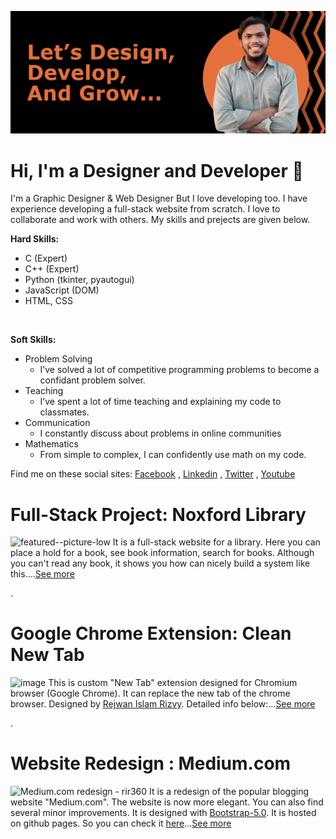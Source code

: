 ![Dark profile cover featuring Rejwan Islam Rizvy](profile02-cover-dark.jpg)
# Hi, I'm a Designer and Developer 👋
I'm a Graphic Designer & Web Designer But I love developing too. I have experience developing a full-stack website from scratch. I love to collaborate and work with others. My skills and prejects are given below.

**Hard Skills:**
* C (Expert)
* C++ (Expert)
* Python (tkinter, pyautogui)
* JavaScript (DOM)
* HTML, CSS

<br/>


**Soft Skills:**
* Problem Solving
  * I’ve solved a lot of competitive programming problems to become a confidant problem solver.
* Teaching
  * I’ve spent a lot of time teaching and explaining my code to classmates.
* Communication
  * I constantly discuss about problems in online communities
* Mathematics
  * From simple to complex, I can confidently use math on my code.



Find me on these social sites:
[Facebook](https://www.facebook.com/RIR360/)
, [Linkedin](https://www.linkedin.com/in/linked-rir360/)
, [Twitter](https://twitter.com/_RIR360)
, [Youtube](https://www.youtube.com/rejwanislamrir)


# Full-Stack Project: Noxford Library
![featured--picture-low](https://user-images.githubusercontent.com/50569315/135026949-7fedee51-0827-4fe4-a764-8b974dd9a9fd.jpg)
It is a full-stack website for a library. Here you can place a hold for a book, see book information, search for books. Although you can't read any book, it shows you how can nicely build a system like this....[See more](https://github.com/RIR360/Noxford-Library)

.

# Google Chrome Extension: Clean New Tab
![image](https://user-images.githubusercontent.com/50569315/131299857-65590074-01d5-4314-9634-6ae5bf842037.png)
This is custom "New Tab" extension designed for Chromium browser (Google Chrome). It can replace the new tab of the chrome browser. Designed by [Rejwan Islam Rizvy](https://www.linkedin.com/in/linked-rir360). Detailed info below:...[See more](https://github.com/RIR360/Clean-New-Tab)

.

# Website Redesign : Medium.com
![Medium.com redesign - rir360](https://user-images.githubusercontent.com/50569315/126121747-74cef978-07da-48e1-81bb-ad9608604899.png)
It is a redesign of the popular blogging website "Medium.com". The website is now more elegant. You can also find several minor improvements. It is designed with [Bootstrap-5.0](https://getbootstrap.com/). It is hosted on github pages. So you can check it [here](https://rir360.github.io/Medium.com-redesign/)...[See more](https://github.com/RIR360/Medium.com-redesign)
